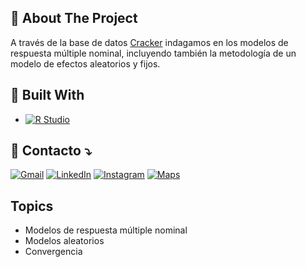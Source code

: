 
<!-- ABOUT THE PROJECT -->
## 🔎 About The Project

A través de la base de datos [Cracker](https://rdrr.io/cran/Ecdat/man/Cracker.html) indagamos en los modelos de respuesta múltiple nominal, incluyendo también la metodología de un modelo de efectos aleatorios y fijos.


## 🔨 Built With

* [![R Studio][RStudio.js]][RStudio-url]



<!-- CONTACT -->
## 💌 Contacto ⤵️

<p align="left">
  <a href="#" title="mmario.ccamacho@gmail.com">
  <img src="https://img.shields.io/badge/-Gmail-FF0000?style=flat-square&labelColor=FF0000&logo=gmail&logoColor=white&link=LINK-DO-SEU-GMAIL" alt="Gmail"/></a>
  <a href="https://linkedin.com/in/mario-camacho-b98462ab" title="LinkedIn">
  <img src="https://img.shields.io/badge/-Linkedin-0e76a8?style=flat-square&logo=Linkedin&logoColor=white&link=LINK-DO-SEU-LINKEDIN" alt="LinkedIn"/></a>
  <a href="https://www.instagram.com/marius0093/" title="Instagram">
  <img src="https://img.shields.io/badge/-Instagram-DF0174?style=flat-square&labelColor=DF0174&logo=instagram&logoColor=white&link=LINK-DO-SEU-INSTAGRAM" alt="Instagram"/></a>
  <a href="https://www.google.com/maps/@-3.70281250,40.45456250/" title="Google Maps">
  <img src="https://img.shields.io/badge/-Google Maps-brightgreen?style=flat-square&labelColor=white&logo=googlemaps&labelColor=white" alt="Maps"/></a>
</p>


<!-- ACKNOWLEDGMENTS -->
## Topics

* Modelos de respuesta múltiple nominal
* Modelos aleatorios
* Convergencia




<!-- MARKDOWN LINKS & IMAGES -->
<!-- https://www.markdownguide.org/basic-syntax/#reference-style-links -->
[linkedin-url]: https://linkedin.com/in/mario-camacho-b98462ab
[product-screenshot]: images/screenshot.png
[RStudio.js]: https://img.shields.io/badge/R%20Studio-000000?style=for-the-badge&logo=R&color=blue
[RStudio-url]: https://posit.co/download/rstudio-desktop/
